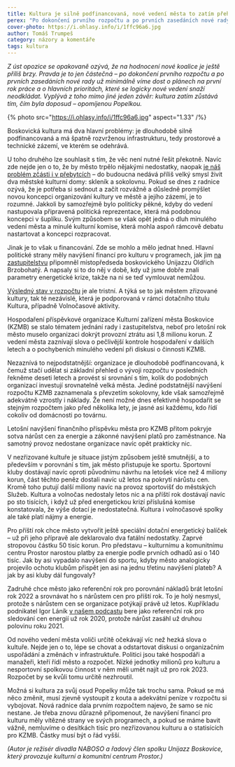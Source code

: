 ```yaml
---
title: Kultura je silně podfinancovaná, nové vedení města to zatím přehlíží
perex: "Po dokončení prvního rozpočtu a po prvních zasedáních nové rady je vidět, že kultura zatím zůstává tím, čím byla doposud – opomíjenou Popelkou."
cover-photo: https://i.ohlasy.info/i/1ffc96a6.jpg
author: Tomáš Trumpeš
category: názory a komentáře
tags: kultura
---
```


*Z úst opozice se opakovaně ozývá, že na hodnocení nové koalice je ještě příliš brzy. Pravda je to jen částečná – po dokončení prvního rozpočtu a po prvních zasedáních nové rady už minimálně víme dost o plánech na první rok práce a o hlavních prioritách, které se logicky nové vedení snaží neodkládat. Vyplývá z toho mimo jiné jeden závěr: kultura zatím zůstává tím, čím byla doposud – opomíjenou Popelkou.*

{% photo src="https://i.ohlasy.info/i/1ffc96a6.jpg" aspect="1.33" /%}

Boskovická kultura má dva hlavní problémy: je dlouhodobě silně podfinancovaná a má špatně rozvrženou infrastrukturu, tedy prostorové a technické zázemí, ve kterém se odehrává.

U toho druhého lze souhlasit s tím, že věc není nutné řešit překotně. Navíc zde nejde jen o to, že by město trpělo nějakými nedostatky, naopak [je náš problém zčásti i v přebytcích](https://ohlasy.info/clanky/2019/01/presalovano.html) – do budoucna nedává příliš velký smysl živit dva městské kulturní domy: skleník a sokolovnu. Pokud se dnes z radnice ozývá, že je potřeba si sednout a začít rozvážně a důsledně promýšlet novou koncepci organizování kultury ve městě a jejího zázemí, je to rozumné. Jakkoli by samozřejmě bylo politicky pěkné, kdyby do vedení nastupovala připravená politická reprezentace, která má podobnou koncepci v šuplíku. Svým způsobem se však opět jedná o dluh minulého vedení města a minulé kulturní komise, která mohla aspoň rámcově debatu nastartovat a koncepci rozpracovat.

Jinak je to však u financování. Zde se mohlo a mělo jednat hned. Hlavní politické strany měly navýšení financí pro kulturu v programech, jak jim [na zastupitelstvu](https://ohlasy.info/clanky/2022/12/zastupitelstvo.html) připomněl místopředseda boskovického Unijazzu Oldřich Brzobohatý. A napsaly si to do něj v době, kdy už jsme dobře znali parametry energetické krize, takže na ni se teď vymlouvat nemůžou.

[Výsledný stav v rozpočtu](https://ohlasy.info/clanky/2022/11/rozpocet.html) je ale tristní. A týká se to jak městem zřizované kultury, tak té nezávislé, která je podporovaná v rámci dotačního titulu Kultura, případně Volnočasové aktivity.

Hospodaření příspěvkové organizace Kulturní zařízení města Boskovice (KZMB) se stalo tématem jednání rady i zastupitelstva, neboť pro letošní rok město muselo organizaci dokrýt provozní ztrátu asi 1,8 milionu korun. Z vedení města zaznívají slova o pečlivější kontrole hospodaření v dalších letech a o pochybeních minulého vedení při diskusi o činnosti KZMB.

Nezaznívá to nejpodstatnější: organizace je dlouhodobě podfinancovaná, k čemuž stačí udělat si základní přehled o vývoji rozpočtu v posledních řekněme deseti letech a provést si srovnání s tím, kolik do podobných organizací investují srovnatelně velká města. Jediné podstatnější navýšení rozpočtu KZMB zaznamenala s převzetím sokolovny, kde však samozřejmě adekvátně vzrostly i náklady. Že není možné dnes efektivně hospodařit se stejným rozpočtem jako před několika lety, je jasné asi každému, kdo řídí cokoliv od domácnosti po továrnu.

Letošní navýšení finančního příspěvku města pro KZMB přitom pokryje sotva nárůst cen za energie a zákonné navýšení platů pro zaměstnance. Na samotný provoz nedostane organizace navíc opět prakticky nic.

V nezřizované kultuře je situace jistým způsobem ještě smutnější, a to především v porovnání s tím, jak město přistupuje ke sportu. Sportovní kluby dostávají navíc oproti původnímu návrhu na letošek více než 4 miliony korun, část těchto peněz dostali navíc už letos na pokrytí nárůstu cen. Kromě toho putují další miliony navíc na provoz sportovišť do městských Služeb. Kultura a volnočas nedostaly letos nic a na příští rok dostávají navíc po sto tisících, i když už před energetickou krizí příslušná komise konstatovala, že výše dotací je nedostatečná. Kultura i volnočasové spolky ale také platí nájmy a energie.

Pro příští rok chce město vytvořit ještě speciální dotační energetický balíček – už při jeho přípravě ale deklarovalo dva fatální nedostatky. Zaprvé stropovou částku 50 tisíc korun. Pro představu – kulturnímu a komunitnímu centru Prostor narostou platby za energie podle prvních odhadů asi o 140 tisíc. Jak by asi vypadalo navýšení do sportu, kdyby město analogicky projevilo ochotu klubům přispět jen asi na jednu třetinu navýšení plateb? A jak by asi kluby dál fungovaly?

Zadruhé chce město jako referenční rok pro porovnání nákladů brát letošní rok 2022 a srovnávat ho s nárůstem cen pro příští rok. To je holý nesmysl, protože s nárůstem cen se organizace potýkají právě už letos. Kupříkladu podnikatel Igor Láník [v našem podcastu](https://ohlasy.info/clanky/2022/12/rozhovor-lanik.html) bere jako referenční rok pro sledování cen energií už rok 2020, protože nárůst zasáhl už druhou polovinu roku 2021.

Od nového vedení města voliči určitě očekávají víc než hezká slova o kultuře. Nejde jen o to, lépe se chovat a odstartovat diskusi o organizačním uspořádání a změnách v infrastruktuře. Politici jsou také hospodáři a manažeři, kteří řídí město a rozpočet. Nízké jednotky milionů pro kulturu a nesportovní spolkovou činnost v něm měli umět najít už pro rok 2023. Rozpočet by se kvůli tomu určitě nezhroutil.

Možná si kultura za svůj osud Popelky může tak trochu sama. Pokud se má něco změnit, musí zjevně vystoupit z kouta a adekvátní peníze v rozpočtu si vybojovat. Nová radnice dala prvním rozpočtem najevo, že samo se nic nestane. Je třeba znovu důrazně připomenout, že navýšení financí pro kulturu měly vítězné strany ve svých programech, a pokud se máme bavit vážně, nemluvíme o desítkách tisíc pro nezřizovanou kulturu a o statisících pro KZMB. Částky musí být o řád vyšší.

*(Autor je režisér divadla NABOSO a řadový člen spolku Unijazz Boskovice, který provozuje kulturní a komunitní centrum Prostor.)*